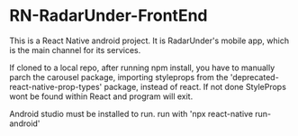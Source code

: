 # RN-RadarUnder-FrontEnd

This is a React Native android project. It is RadarUnder's mobile app, which is the main channel for its services.

If cloned to a local repo, after running npm install, you have to manually parch the carousel package, importing styleprops from the 'deprecated-react-native-prop-types'
package, instead of react. If not done StyleProps wont be found within React and program will exit.

Android studio must be installed to run. run with 'npx react-native run-android'
